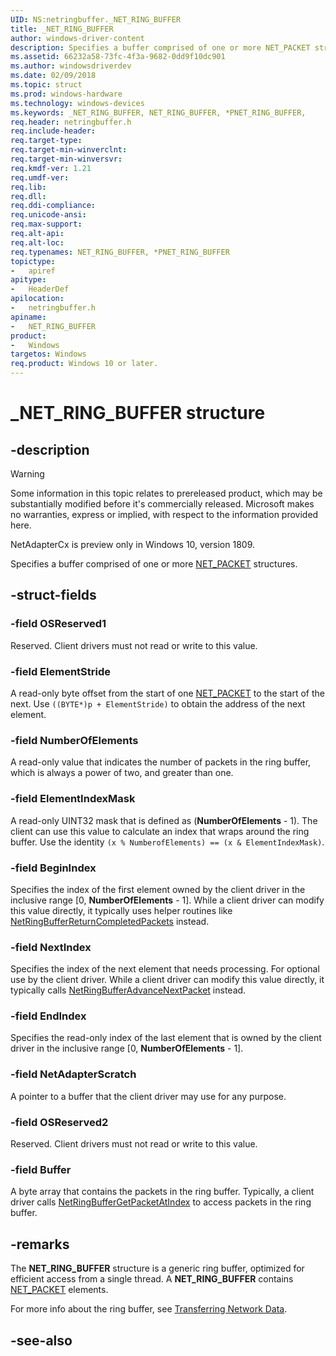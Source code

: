 ```yaml
---
UID: NS:netringbuffer._NET_RING_BUFFER
title: _NET_RING_BUFFER
author: windows-driver-content
description: Specifies a buffer comprised of one or more NET_PACKET structures.
ms.assetid: 66232a58-73fc-4f3a-9682-0dd9f10dc901
ms.author: windowsdriverdev
ms.date: 02/09/2018
ms.topic: struct
ms.prod: windows-hardware
ms.technology: windows-devices
ms.keywords: _NET_RING_BUFFER, NET_RING_BUFFER, *PNET_RING_BUFFER, 
req.header: netringbuffer.h
req.include-header:
req.target-type:
req.target-min-winverclnt:
req.target-min-winversvr:
req.kmdf-ver: 1.21
req.umdf-ver:
req.lib:
req.dll:
req.ddi-compliance:
req.unicode-ansi:
req.max-support:
req.alt-api:
req.alt-loc:
req.typenames: NET_RING_BUFFER, *PNET_RING_BUFFER
topictype: 
-	apiref
apitype: 
-	HeaderDef
apilocation: 
-	netringbuffer.h
apiname: 
-	NET_RING_BUFFER
product:
-	Windows
targetos: Windows
req.product: Windows 10 or later.
---
```


# _NET_RING_BUFFER structure

## -description

> [!WARNING]
> Some information in this topic relates to prereleased product, which may be substantially modified before it's commercially released. Microsoft makes no warranties, express or implied, with respect to the information provided here.
>
> NetAdapterCx is preview only in Windows 10, version 1809.

Specifies a buffer comprised of one or more [NET_PACKET](../netpacket/ns-netpacket-_net_packet.md) structures.

## -struct-fields

### -field OSReserved1
Reserved. Client drivers must not read or write to this value.
 
### -field ElementStride
A read-only byte offset from the start of one [NET_PACKET](../netpacket/ns-netpacket-_net_packet.md) to the start of the next. Use `((BYTE*)p + ElementStride)` to obtain the address of the next element.
 
### -field NumberOfElements
A read-only value that indicates the number of packets in the ring buffer, which is always a power of two, and greater than one.
 
### -field ElementIndexMask
A read-only UINT32 mask that is defined as (**NumberOfElements** - 1). The client can use this value to calculate an index that wraps around the ring buffer. Use the identity `(x % NumberofElements) == (x & ElementIndexMask)`.
 
### -field BeginIndex
Specifies the index of the first element owned by the client driver in the inclusive range [0, **NumberOfElements** - 1]. While a client driver can modify this value directly, it typically uses helper routines like [NetRingBufferReturnCompletedPackets](../netadapterpacket/nf-netadapterpacket-netringbufferreturncompletedpackets.md) instead.
 
### -field NextIndex
Specifies the index of the next element that needs processing. For optional use by the client driver. While a client driver can modify this value directly, it typically calls [NetRingBufferAdvanceNextPacket](../netadapterpacket/nf-netadapterpacket-netringbufferadvancenextpacket.md) instead.
 
### -field EndIndex
Specifies the read-only index of the last element that is owned by the client driver in the inclusive range [0, **NumberOfElements** - 1].
 
### -field NetAdapterScratch
A pointer to a buffer that the client driver may use for any purpose.
 
### -field OSReserved2
Reserved. Client drivers must not read or write to this value.
 
### -field Buffer
A byte array that contains the packets in the ring buffer. Typically, a client driver calls [NetRingBufferGetPacketAtIndex](../netadapterpacket/nf-netadapterpacket-netringbuffergetpacketatindex.md) to access packets in the ring buffer.

## -remarks
The **NET_RING_BUFFER** structure is a generic ring buffer, optimized for efficient access from a single thread. A **NET_RING_BUFFER** contains [NET_PACKET](../netpacket/ns-netpacket-_net_packet.md) elements.

For more info about the ring buffer, see [Transferring Network Data](https://docs.microsoft.com/windows-hardware/drivers/netcx/transferring-network-data#using-the-ring-buffer).



## -see-also